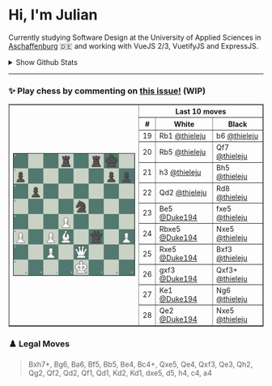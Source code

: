 # **Hi, I'm Julian**

Currently studying Software Design at the University of Applied Sciences in <a href="https://www.th-ab.de/en/" >Aschaffenburg</a> :de: and working with VueJS 2/3, VuetifyJS and ExpressJS.

<details>
 <summary>Show Github Stats</summary>
 <p align="center">
    <img src="https://github-readme-stats.vercel.app/api/top-langs/?username=thieleju&theme=blue-green&hide=jupyter%20notebook&layout=compact"  />
    <img width="420" src="https://github-readme-stats.vercel.app/api?username=thieleju&theme=blue-green&show_icons=true"/>
  </p>
</details>

---

### ✨ Play chess by commenting on [this issue!](https://github.com/thieleju/thieleju/issues/1) (WIP)

<table border="1">
<th rowspan="20"><a href="https://github.com/thieleju/thieleju/issues/1"><img width="480" src="https://raw.githubusercontent.com/thieleju/thieleju/main/games/game1/chessboard-1703174590.png" /></a></th>
<th colspan="3">Last 10 moves</th>
<tr>
<th>#</th>
<th>White</th>
<th>Black</th>
</tr>
<tr>
<td>19</td>
<td>Rb1 <a href="https://github.com/thieleju">@thieleju</a></td>
<td>b6 <a href="https://github.com/thieleju">@thieleju</a></td>
</tr>
<tr>
<td>20</td>
<td>Rb5 <a href="https://github.com/thieleju">@thieleju</a></td>
<td>Qf7 <a href="https://github.com/thieleju">@thieleju</a></td>
</tr>
<tr>
<td>21</td>
<td>h3 <a href="https://github.com/thieleju">@thieleju</a></td>
<td>Bh5 <a href="https://github.com/thieleju">@thieleju</a></td>
</tr>
<tr>
<td>22</td>
<td>Qd2 <a href="https://github.com/thieleju">@thieleju</a></td>
<td>Rd8 <a href="https://github.com/thieleju">@thieleju</a></td>
</tr>
<tr>
<td>23</td>
<td>Be5 <a href="https://github.com/Duke194">@Duke194</a></td>
<td>fxe5 <a href="https://github.com/thieleju">@thieleju</a></td>
</tr>
<tr>
<td>24</td>
<td>Rbxe5 <a href="https://github.com/Duke194">@Duke194</a></td>
<td>Nxe5 <a href="https://github.com/thieleju">@thieleju</a></td>
</tr>
<tr>
<td>25</td>
<td>Rxe5 <a href="https://github.com/Duke194">@Duke194</a></td>
<td>Bxf3 <a href="https://github.com/thieleju">@thieleju</a></td>
</tr>
<tr>
<td>26</td>
<td>gxf3 <a href="https://github.com/Duke194">@Duke194</a></td>
<td>Qxf3+ <a href="https://github.com/thieleju">@thieleju</a></td>
</tr>
<tr>
<td>27</td>
<td>Ke1 <a href="https://github.com/Duke194">@Duke194</a></td>
<td>Ng6 <a href="https://github.com/thieleju">@thieleju</a></td>
</tr>
<tr>
<td>28</td>
<td>Qe2 <a href="https://github.com/Duke194">@Duke194</a></td>
<td>Nxe5 <a href="https://github.com/thieleju">@thieleju</a></td>
</tr>
</table>

### ♟️ Legal Moves
> Bxh7+, Bg6, Ba6, Bf5, Bb5, Be4, Bc4+, Qxe5, Qe4, Qxf3, Qe3, Qh2, Qg2, Qf2, Qd2, Qf1, Qd1, Kd2, Kd1, dxe5, d5, h4, c4, a4
